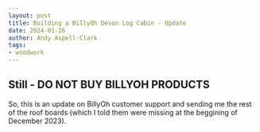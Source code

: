 ```yaml
---
layout: post
title: Building a BillyOh Devon Log Cabin - Update
date: 2024-01-26
author: Andy Aspell-Clark
tags:
- woodwork
---
```


## **<tldr>Still - DO NOT BUY BILLYOH PRODUCTS</tldr>**

So, this is an update on BillyOh customer support and sending me the rest of the roof boards (which I told them were missing at the beggining of December 2023).
